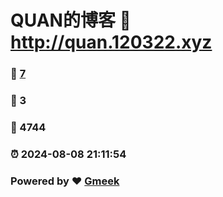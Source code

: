 # QUAN的博客 :link: http://quan.120322.xyz 
### :page_facing_up: [7](http://quan.120322.xyz/tag.html) 
### :speech_balloon: 3 
### :hibiscus: 4744 
### :alarm_clock: 2024-08-08 21:11:54 
### Powered by :heart: [Gmeek](https://github.com/Meekdai/Gmeek)
